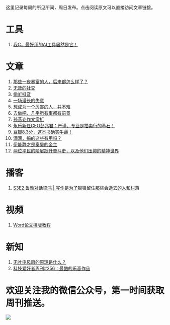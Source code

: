 这里记录每周的所见所闻，周日发布。点击阅读原文可以直接访问文章链接。

# 工具
1. [我C，最好用的AI工具居然是它！](https://mp.weixin.qq.com/s/hnBMRyd8EC5S_83CdtQVqw)

# 文章
1. [那些一夜暴富的人，后来都怎么样了？](https://mp.weixin.qq.com/s/FLueylogn2OlqCcnHpefMA)
2. [无效的社交](https://mp.weixin.qq.com/s/MIYBzPVoJvgKHaZ5lGOjlA)
3. [偷听抖音](https://mp.weixin.qq.com/s/07XP3ff_fC6ZUOWGYpqTTQ)
4. [一场漫长的失意](https://mp.weixin.qq.com/s/02JQvEuNkLqZ3PiZmlHuVw)
5. [想成为一个厉害的人，并不难](https://mp.weixin.qq.com/s/8FV2hHKx0Y3Ob9PWAJ0bGA)
6. [去做吧，几乎所有事都有前景](https://mp.weixin.qq.com/s/xttsFPgWMOl2ybDsPZXAsg)
7. [孙燕姿作文赏析](https://mp.weixin.qq.com/s/IjjtuMK77zhmafcTDsX_mQ)
8. [永乐新任CEO彭兆君：严谨、专业是拍卖行的基石！](https://mp.weixin.qq.com/s/yiNbxKiMuNMEbOB_3oXXhA)
9. [豆瓣8.3分，这本书确实牛逼！](https://mp.weixin.qq.com/s/kQf-hjcQujVx9JnVEIhZHA)
10. [滴滴，搞的这些有用吗？](https://mp.weixin.qq.com/s/6Jg5BazpLCYDQs0SvMMYTw)
11. [伊能静才是秦昊的金主](https://mp.weixin.qq.com/s/diDDeAOri_oWr2MNaBeaIQ)
12. [两位平民的阶层跃升奋斗史，以及他们压抑的精神世界](https://mp.weixin.qq.com/s/19GPCDPcQXLQySc95hIMmg)

# 播客
1. [S3E2 鲁豫对话梁鸿 | 写作是为了狠狠留住那些会逝去的人和村落](https://www.xiaoyuzhoufm.com/episode/64110ca07fe27e50c79d986b?s=eyJ1IjogIjVlN2ZlY2MyMWJmYmJjM2RhZDgzNmNjNCJ9)

# 视频
1. [Word论文排版教程](https://www.bilibili.com/video/BV1YQ4y1M73G/?share_source=copy_web&vd_source=974cedeb9d97cdad785d526b02490cf3)

# 新知
1. [无叶电风扇的原理是什么？](https://www.zhihu.com/question/21276821?utm_id=0)
2. [科技爱好者周刊#256：最酷的乐高作品](https://mp.weixin.qq.com/s/yCObPOlsDAU7s98DfLSphw)

# 欢迎关注我的微信公众号，第一时间获取周刊推送。
![](https://files.catbox.moe/s0g0p6.png)